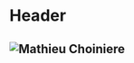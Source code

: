 <!-- TITLE: David Choiniere -->
<!-- SUBTITLE: A quick summary of David Choiniere -->

# Header

![Mathieu Choiniere](https://s3.amazonaws.com/cpl-network/app/uploads/cpl/2019/04/20132558/David-Choiniere.jpg)
---
